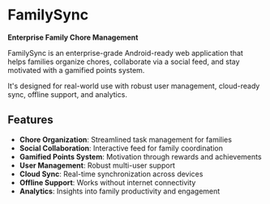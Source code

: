 # FamilySync

**Enterprise Family Chore Management**

FamilySync is an enterprise-grade Android-ready web application that helps families organize chores, collaborate via a social feed, and stay motivated with a gamified points system. 

It's designed for real-world use with robust user management, cloud-ready sync, offline support, and analytics.

## Features

- **Chore Organization**: Streamlined task management for families
- **Social Collaboration**: Interactive feed for family coordination  
- **Gamified Points System**: Motivation through rewards and achievements
- **User Management**: Robust multi-user support
- **Cloud Sync**: Real-time synchronization across devices
- **Offline Support**: Works without internet connectivity
- **Analytics**: Insights into family productivity and engagement

